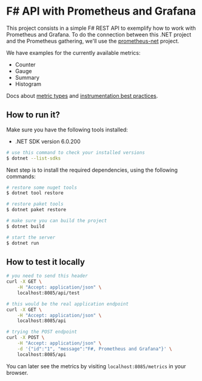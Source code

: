 # F# API with Prometheus and Grafana

This project consists in a simple F# REST API to exemplify how to work with Prometheus and Grafana. To do the connection between this .NET project and the Prometheus gathering, we'll use the [prometheus-net](https://github.com/prometheus-net/prometheus-net) project.

We have examples for the currently available metrics:

* Counter
* Gauge
* Summary 
* Histogram

Docs about [metric types](https://prometheus.io/docs/concepts/metric_types/) and [instrumentation best practices](https://prometheus.io/docs/practices/instrumentation/#counter-vs.-gauge-vs.-summary).

## How to run it?

Make sure you have the following tools installed:

* .NET SDK version 6.0.200

```bash
# use this command to check your installed versions
$ dotnet --list-sdks
```

Next step is to install the required dependencies, using the following commands:

```bash
# restore some nuget tools
$ dotnet tool restore

# restore paket tools
$ dotnet paket restore

# make sure you can build the project
$ dotnet build

# start the server
$ dotnet run
```

## How to test it locally

```bash
# you need to send this header
curl -X GET \
    -H "Accept: application/json" \
    localhost:8085/api/test

# this would be the real application endpoint
curl -X GET \
    -H "Accept: application/json" \
    localhost:8085/api

# trying the POST endpoint
curl -X POST \
    -H "Accept: application/json" \
    -d '{"id":"1", "message":"F#, Prometheus and Grafana"}' \
    localhost:8085/api
```

You can later see the metrics by visiting `localhost:8085/metrics` in your browser.